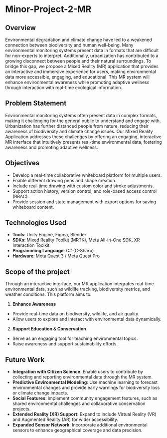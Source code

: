 # Minor-Project-2-MR

## Overview
Environmental degradation and climate change have led to a weakened connection between biodiversity and human well-being. Many environmental monitoring systems present data in formats that are difficult for non-experts to interpret. Additionally, urbanization has contributed to a growing disconnect between people and their natural surroundings. To bridge this gap, we propose a Mixed Reality (MR) application that provides an interactive and immersive experience for users, making environmental data more accessible, engaging, and educational. This MR system will enhance environmental awareness while promoting adaptive wellness through interaction with real-time ecological information.

## Problem Statement 
Environmental monitoring systems often present data in complex formats, making it challenging for the general public to understand and engage with. Urbanization has further distanced people from nature, reducing their awareness of biodiversity and climate change issues. Our Mixed Reality Application addresses these challenges by offering an engaging, interactive MR interface that intuitively presents real-time environmental data, fostering awareness and promoting adaptive wellness.

## Objectives
- Develop a real-time collaborative whiteboard platform for multiple users.
- Enable different drawing pens and shape creation.
- Include real-time drawing with custom color and stroke adjustments.
- Support action history, version control, and role-based access control (RBAC).
- Provide session and state management with export options for saving whiteboard content.

## Technologies Used
- **Tools**: Unity Engine, Figma, Blender
- **SDKs**: Mixed Reality Toolkit (MRTK), Meta All-in-One SDK, XR Interaction Toolkit
- **Programming Language**: C# (C-Sharp)
- **Hardware**: Meta Quest 3 / Meta Quest Pro

## Scope of the project
Through an interactive interface, our MR application integrates real-time environmental data, such as wildlife tracking, biodiversity metrics, and weather conditions. This platform aims to:

1. **Enhance Awareness**
- Provide real-time data on biodiversity, wildlife, and air quality.
- Allow users to explore and interact with environmental data dynamically.

2. **Support Education & Conservation**
- Serve as an engaging tool for teaching environmental topics.
- Raise awareness and support sustainability efforts.

## Future Work
- **Integration with Citizen Science**: Enable users to contribute by collecting and reporting environmental data through the MR system.
- **Predictive Environmental Modeling**: Use machine learning to forecast environmental changes and provide early warnings for biodiversity loss or climate change impacts.
- **Social Features**: Implement community engagement features, such as shared environmental challenges and collaborative conservation projects.
- **Extended Reality (XR) Support**: Expand to include Virtual Reality (VR) and Augmented Reality (AR) for wider accessibility.
- **Expanded Sensor Network**: Incorporate additional environmental sensors to enhance geographical coverage and data precision.
